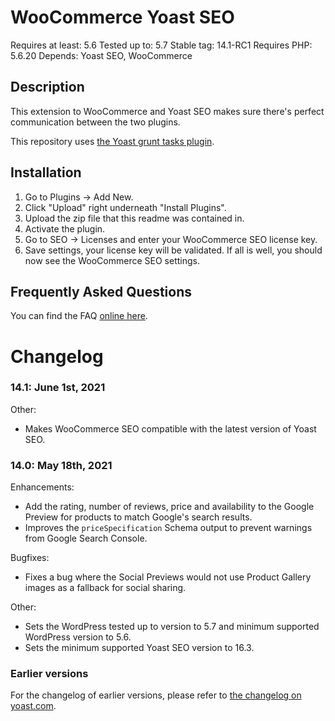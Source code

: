 WooCommerce Yoast SEO
=====================
Requires at least: 5.6
Tested up to: 5.7
Stable tag: 14.1-RC1
Requires PHP: 5.6.20
Depends: Yoast SEO, WooCommerce

Description
-----------

This extension to WooCommerce and Yoast SEO makes sure there's perfect communication between the two plugins.

This repository uses [the Yoast grunt tasks plugin](https://github.com/Yoast/plugin-grunt-tasks).

Installation
------------

1. Go to Plugins -> Add New.
2. Click "Upload" right underneath "Install Plugins".
3. Upload the zip file that this readme was contained in.
4. Activate the plugin.
5. Go to SEO -> Licenses and enter your WooCommerce SEO license key.
6. Save settings, your license key will be validated. If all is well, you should now see the WooCommerce SEO settings.

Frequently Asked Questions
--------------------------

You can find the FAQ [online here](https://kb.yoast.com/kb/category/woocommerce-seo/).

Changelog
=========
### 14.1: June 1st, 2021
Other:
* Makes WooCommerce SEO compatible with the latest version of Yoast SEO.

### 14.0: May 18th, 2021
Enhancements:
* Add the rating, number of reviews, price and availability to the Google Preview for products to match Google's search results.
* Improves the `priceSpecification` Schema output to prevent warnings from Google Search Console.

Bugfixes:
* Fixes a bug where the Social Previews would not use Product Gallery images as a fallback for social sharing.

Other:
* Sets the WordPress tested up to version to 5.7 and minimum supported WordPress version to 5.6.
* Sets the minimum supported Yoast SEO version to 16.3.

### Earlier versions
For the changelog of earlier versions, please refer to [the changelog on yoast.com](https://yoa.st/woo-seo-changelog).